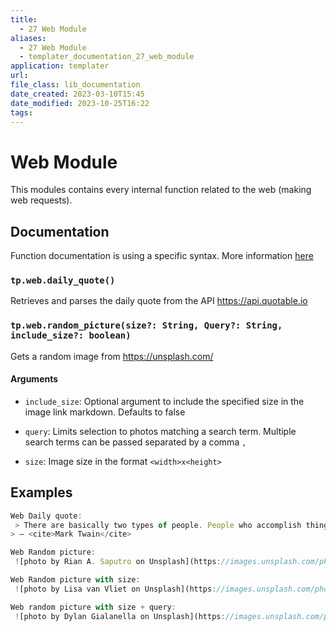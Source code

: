 ```yaml
---
title:
  - 27 Web Module
aliases:
  - 27 Web Module
  - templater_documentation_27_web_module
application: templater
url:
file_class: lib_documentation
date_created: 2023-03-10T15:45
date_modified: 2023-10-25T16:22
tags:
---
```

# Web Module

This modules contains every internal function related to the web (making web requests).

## Documentation

Function documentation is using a specific syntax. More information [here](../../syntax.md#function-documentation-syntax)

### `tp.web.daily_quote()`

Retrieves and parses the daily quote from the API <https://api.quotable.io>

### `tp.web.random_picture(size?: String, Query?: String, include_size?: boolean)`

Gets a random image from <https://unsplash.com/>

#### Arguments

- `include_size`: Optional argument to include the specified size in the image link markdown. Defaults to false

- `query`: Limits selection to photos matching a search term. Multiple search terms can be passed separated by a comma `,`

- `size`: Image size in the format `<width>x<height>`

## Examples

```javascript
Web Daily quote:
 > There are basically two types of people. People who accomplish things, and people who claim to have accomplished things. The first group is less crowded.
> — <cite>Mark Twain</cite>

Web Random picture:
 ![photo by Rian A. Saputro on Unsplash](https://images.unsplash.com/photo-1692422986086-365ddb07c504?crop=entropy&cs=srgb&fm=jpg&ixid=M3wzNjM5Nzd8MHwxfHJhbmRvbXx8fHx8fHx8fDE2OTI4Njg3NjB8&ixlib=rb-4.0.3&q=85)

Web Random picture with size:
 ![photo by Lisa van Vliet on Unsplash](https://images.unsplash.com/photo-1690456042533-9359b8d12222?crop=entropy&cs=srgb&fm=jpg&ixid=M3wzNjM5Nzd8MHwxfHJhbmRvbXx8fHx8fHx8fDE2OTI4Njg3NjB8&ixlib=rb-4.0.3&q=85&w=200&h=200)

Web random picture with size + query:
 ![photo by Dylan Gialanella on Unsplash](https://images.unsplash.com/photo-1447757052757-5391690dca67?crop=entropy&cs=srgb&fm=jpg&ixid=M3wzNjM5Nzd8MHwxfHJhbmRvbXx8fHx8fHx8fDE2OTI4Njg3NjB8&ixlib=rb-4.0.3&q=85&w=200&h=200)
```
